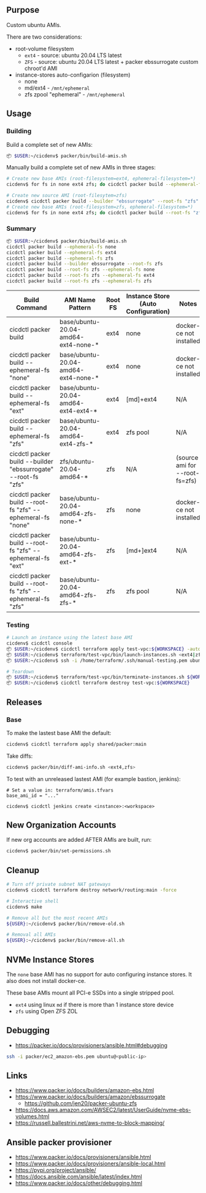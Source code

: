 ## Purpose
Custom ubuntu AMIs.

There are two considerations:
* root-volume filesystem
  * `ext4` - source: ubuntu 20.04 LTS latest
  * `ZFS` - source: ubuntu 20.04 LTS latest + packer ebssurrogate custom chroot'd AMI 
* instance-stores auto-configarion (filesystem)
  * none
  * md/ext4 - `/mnt/ephemeral`
  * zfs zpool "ephemeral" - `/mnt/ephemeral`

## Usage
### Building
Build a complete set of new AMIs:
```bash
📦 $USER:~/cicdenv$ packer/bin/build-amis.sh
```

Manually build a complete set of new AMIs in three stages:
```bash
# Create new base AMIs (root-filesystem=ext4, ephemeral-filesystem=*)
cicdenv$ for fs in none ext4 zfs; do cicdctl packer build --ephemeral-fs "$fs"; done

# Create new source AMI (root-filesytem=zfs)
cicdenv$ cicdctl packer build --builder "ebssurrogate" --root-fs "zfs"
# Create new base AMIs (root-filesystem=zfs, ephemeral-filesystem=*)
cicdenv$ for fs in none ext4 zfs; do cicdctl packer build --root-fs "zfs" --ephemeral-fs "$fs"; done
```

### Summary
```bash
📦 $USER:~/cicdenv$ packer/bin/build-amis.sh 
cicdctl packer build --ephemeral-fs none
cicdctl packer build --ephemeral-fs ext4
cicdctl packer build --ephemeral-fs zfs
cicdctl packer build --builder ebssurrogate --root-fs zfs
cicdctl packer build --root-fs zfs --ephemeral-fs none
cicdctl packer build --root-fs zfs --ephemeral-fs ext4
cicdctl packer build --root-fs zfs --ephemeral-fs zfs
```

| Build Command | AMI Name Pattern | Root FS | Instance Store<br>(Auto Configuration) | Notes |
| ------------- | ---------------- | ------- | -------------------------------------- | ----- |
| cicdctl packer build                                          | base/ubuntu-20.04-amd64-ext4-none-* | ext4 | none      | docker-ce not installed |
| cicdctl packer build --ephemeral-fs "none"                    | base/ubuntu-20.04-amd64-ext4-none-* | ext4 | none      | docker-ce not installed |
| cicdctl packer build --ephemeral-fs "ext"                     | base/ubuntu-20.04-amd64-ext4-ext4-* | ext4 | [md]+ext4 | N/A |
| cicdctl packer build --ephemeral-fs "zfs"                     | base/ubuntu-20.04-amd64-ext4-zfs-*  | ext4 | zfs pool  | N/A |
| cicdctl packer build --builder "ebssurrogate" --root-fs "zfs" | zfs/ubuntu-20.04-amd64-*            | zfs  | N/A       | (source ami for --root-fs=zfs) |
| cicdctl packer build --root-fs "zfs" --ephemeral-fs "none"    | base/ubuntu-20.04-amd64-zfs-none-*  | zfs  | none      | docker-ce not installed |
| cicdctl packer build --root-fs "zfs" --ephemeral-fs "ext"     | base/ubuntu-20.04-amd64-zfs-ext-*   | zfs  | [md+]ext4 | N/A |
| cicdctl packer build --root-fs "zfs" --ephemeral-fs "zfs"     | base/ubuntu-20.04-amd64-zfs-zfs-*   | zfs  | zfs pool  | N/A |

### Testing
```bash
# Launch an instance using the latest base AMI
cicdenv$ cicdctl console
📦 $USER:~/cicdenv$ cicdctl terraform apply test-vpc:${WORKSPACE} -auto-approve
📦 $USER:~/cicdenv$ terraform/test-vpc/bin/launch-instances.sh <ext4|zfs>/<none|ext4|zfs>:${WORKSPACE} m5dn.large
📦 $USER:~/cicdenv$ ssh -i /home/terraform/.ssh/manual-testing.pem ubuntu@<public-ip>

# Teardown
📦 $USER:~/cicdenv$ terraform/test-vpc/bin/terminate-instances.sh ${WORKSPACE}
📦 $USER:~/cicdenv$ cicdctl terraform destroy test-vpc:${WORKSPACE}
```

## Releases
### Base
To make the lastest base AMI the default:
```bash
cicdenv$ cicdctl terraform apply shared/packer:main
```

Take diffs:
```bash
cicdenv$ packer/bin/diff-ami-info.sh <ext4,zfs>
```

To test with an unreleased lastest AMI (for example bastion, jenkins):
```
# Set a value in: terraform/amis.tfvars
base_ami_id = "..."

cicdenv$ cicdctl jenkins create <instance>:<workspace>
```

## New Organization Accounts
If new org accounts are added AFTER AMIs are built, run:
```bash
cicdenv$ packer/bin/set-permissions.sh
```

## Cleanup
```bash
# Turn off private subnet NAT gateways
cicdenv$ cicdctl terraform destroy network/routing:main -force

# Interactive shell
cicdenv$ make

# Remove all but the most recent AMIs
${USER}:~/cicdenv$ packer/bin/remove-old.sh

# Removal all AMIs
${USER}:~/cicdenv$ packer/bin/remove-all.sh
```

## NVMe Instance Stores
The `none` base AMI has no support for auto configuring instance stores.
It also does not install docker-ce.

These base AMIs mount all PCI-e SSDs into a single stripped pool.
* `ext4` using linux `md` if there is more than 1 instance store device
* `zfs` using Open ZFS ZOL

## Debugging
* https://packer.io/docs/provisioners/ansible.html#debugging

```bash
ssh -i packer/ec2_amazon-ebs.pem ubuntu@<public-ip>
```

## Links
* https://www.packer.io/docs/builders/amazon-ebs.html
* https://www.packer.io/docs/builders/amazon/ebssurrogate
  * https://github.com/jen20/packer-ubuntu-zfs
* https://docs.aws.amazon.com/AWSEC2/latest/UserGuide/nvme-ebs-volumes.html
* https://russell.ballestrini.net/aws-nvme-to-block-mapping/

## Ansible packer provisioner
* https://www.packer.io/docs/provisioners/ansible.html
* https://www.packer.io/docs/provisioners/ansible-local.html
* https://pypi.org/project/ansible/
* https://docs.ansible.com/ansible/latest/index.html
* https://www.packer.io/docs/other/debugging.html
